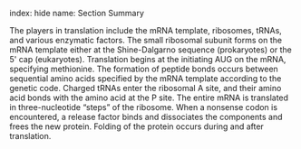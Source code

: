 index: hide
name: Section Summary

The players in translation include the mRNA template, ribosomes, tRNAs, and various enzymatic factors. The small ribosomal subunit forms on the mRNA template either at the Shine-Dalgarno sequence (prokaryotes) or the 5' cap (eukaryotes). Translation begins at the initiating AUG on the mRNA, specifying methionine. The formation of peptide bonds occurs between sequential amino acids specified by the mRNA template according to the genetic code. Charged tRNAs enter the ribosomal A site, and their amino acid bonds with the amino acid at the P site. The entire mRNA is translated in three-nucleotide “steps” of the ribosome. When a nonsense codon is encountered, a release factor binds and dissociates the components and frees the new protein. Folding of the protein occurs during and after translation.
